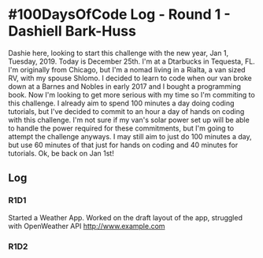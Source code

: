# #100DaysOfCode Log - Round 1 - Dashiell Bark-Huss

Dashie here, looking to start this challenge with the new year, Jan 1, Tuesday, 2019. Today is December 25th. I'm at a Dtarbucks in Tequesta, FL. I'm originally from Chicago, but I'm a nomad living in a Rialta, a van sized RV, with my spouse Shlomo. I decided to learn to code when our van broke down at a Barnes and Nobles in early 2017 and I bought a programming book. Now I'm looking to get more serious with my time so I'm commiting to this challenge. I already aim to spend 100 minutes a day doing coding tutorials, but I've decided to commit to an hour a day of hands on coding with this challenge. I'm not sure if my van's solar power set up will be able to handle the power required for these commitments, but I'm going to attempt the challenge anyways. I may still aim to just do 100 minutes a day, but use 60 minutes of that just for hands on coding and 40 minutes for tutorials. Ok, be back on Jan 1st!

## Log

### R1D1 
Started a Weather App. Worked on the draft layout of the app, struggled with OpenWeather API http://www.example.com

### R1D2
